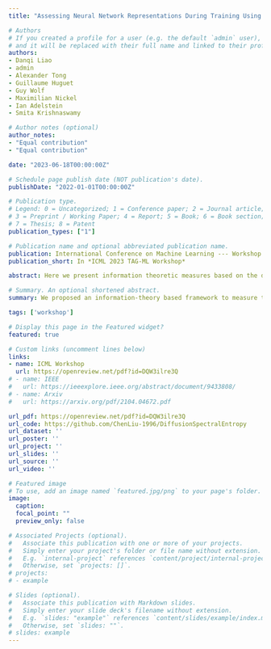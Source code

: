 ```yaml
---
title: "Assessing Neural Network Representations During Training Using Data Diffusion Spectra"

# Authors
# If you created a profile for a user (e.g. the default `admin` user), write the username (folder name) here
# and it will be replaced with their full name and linked to their profile.
authors:
- Danqi Liao
- admin
- Alexander Tong
- Guillaume Huguet
- Guy Wolf
- Maximilian Nickel
- Ian Adelstein
- Smita Krishnaswamy

# Author notes (optional)
author_notes:
- "Equal contribution"
- "Equal contribution"

date: "2023-06-18T00:00:00Z"

# Schedule page publish date (NOT publication's date).
publishDate: "2022-01-01T00:00:00Z"

# Publication type.
# Legend: 0 = Uncategorized; 1 = Conference paper; 2 = Journal article;
# 3 = Preprint / Working Paper; 4 = Report; 5 = Book; 6 = Book section;
# 7 = Thesis; 8 = Patent
publication_types: ["1"]

# Publication name and optional abbreviated publication name.
publication: International Conference on Machine Learning --- Workshop on Topology, Algebra, and Geometry in Machine Learning
publication_short: In *ICML 2023 TAG-ML Workshop*

abstract: Here we present information theoretic measures based on the data diffusion operator as characterisations of the representations learned by neural networks. Specifically, we define diffusion spectral entropy (DSE), i.e., entropy of the diffusion operator computed on the neural representation of a dataset as well as diffusion spectral mutual information (DSMI), which assesses the relationship between different sets of variables representing data. First, we show that these definitions form robust measures of intrinsic dimensionality and relationship strength respectively on toy data, outperforming binned Shannon entropy in terms of accuracy. Then we study the evolution of representations within classification networks and networks with self-supervised losses. In both cases, we see that generalizable training results in decrease in DSE over epochs --- starting from a random initialization. We also see that there is an increase in DSMI with the class label over time. On the other hand, training with corrupt labels results in a maintenance or increase in entropy and near-zero DSMI with labels. We also assess DSMI with the input and observe differing trends. On MNIST it grows until plateaus, whereas on CIFAR it increases and then decreases. Overall results show that these measures can elucidate characteristics of network performance as well as data complexity.

# Summary. An optional shortened abstract.
summary: We proposed an information-theory based framework to measure the entropy and mutual information of neural network representations.

tags: ['workshop']

# Display this page in the Featured widget?
featured: true

# Custom links (uncomment lines below)
links:
- name: ICML Workshop
  url: https://openreview.net/pdf?id=DQW3ilre3Q
# - name: IEEE
#   url: https://ieeexplore.ieee.org/abstract/document/9433808/
# - name: Arxiv
#   url: https://arxiv.org/pdf/2104.04672.pdf

url_pdf: https://openreview.net/pdf?id=DQW3ilre3Q
url_code: https://github.com/ChenLiu-1996/DiffusionSpectralEntropy
url_dataset: ''
url_poster: ''
url_project: ''
url_slides: ''
url_source: ''
url_video: ''

# Featured image
# To use, add an image named `featured.jpg/png` to your page's folder.
image:
  caption:
  focal_point: ""
  preview_only: false

# Associated Projects (optional).
#   Associate this publication with one or more of your projects.
#   Simply enter your project's folder or file name without extension.
#   E.g. `internal-project` references `content/project/internal-project/index.md`.
#   Otherwise, set `projects: []`.
# projects:
# - example

# Slides (optional).
#   Associate this publication with Markdown slides.
#   Simply enter your slide deck's filename without extension.
#   E.g. `slides: "example"` references `content/slides/example/index.md`.
#   Otherwise, set `slides: ""`.
# slides: example
---
```


<!-- {{% callout note %}}
Click the *Cite* button above to demo the feature to enable visitors to import publication metadata into their reference management software.
{{% /callout %}}

{{% callout note %}}
Create your slides in Markdown - click the *Slides* button to check out the example.
{{% /callout %}} -->

<!-- Supplementary notes can be added here, including [code, math, and images](https://wowchemy.com/docs/writing-markdown-latex/). -->